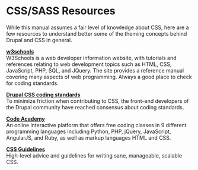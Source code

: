 # CSS/SASS Resources

While this manual assumes a fair level of knowledge about CSS, here are a few resources to understand better some of the theming concepts behind Drupal and CSS in general.

**[w3schools](http://www.w3schools.com/css/)**<br>
W3Schools is a web developer information website, with tutorials and references relating to web development topics such as HTML, CSS, JavaScript, PHP, SQL, and JQuery. The site provides a reference manual covering many aspects of web programming. Always a good place to check for coding standards.

**[Drupal CSS coding standards](https://www.drupal.org/coding-standards/css)**<br>
To minimize friction when contributing to CSS, the front-end developers of the Drupal community have reached consensus about coding standards.



**[Code Academy](https://www.codecademy.com/learn/web)**<br>
An online interactive platform that offers free coding classes in 9 different programming languages including Python, PHP, jQuery, JavaScript, AngularJS, and Ruby, as well as markup languages HTML and CSS.

**[CSS Guidelines](http://cssguidelin.es/)**<br>
High-level advice and guidelines for writing sane, manageable, scalable CSS.


